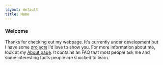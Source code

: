 ```yaml
---
layout: default
title: Home
---
```


### Welcome

Thanks for checking out my webpage. It's currently under development but I have some [projects]((projects/SDP.md)) I'd love to show you.
For more information about me, look at my [About page]((/about.md)). It contains an FAQ that most people ask me and some interesting facts people are shocked to learn.
